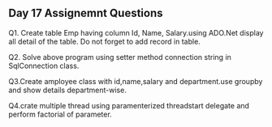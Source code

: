 ## Day 17 Assignemnt Questions

Q1. Create table Emp having column Id, Name, Salary.using ADO.Net display all detail of the table.
Do not forget to add record in table.

Q2. Solve above program using setter method connection string in SqlConnection class.

Q3.Create amployee class with id,name,salary and department.use groupby and show details department-wise.

Q4.crate multiple thread using paramenterized threadstart delegate and perform factorial of parameter.

